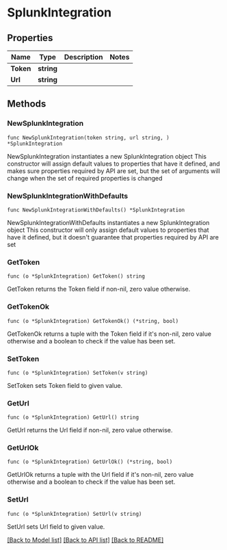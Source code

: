 # SplunkIntegration

## Properties

Name | Type | Description | Notes
------------ | ------------- | ------------- | -------------
**Token** | **string** |  | 
**Url** | **string** |  | 

## Methods

### NewSplunkIntegration

`func NewSplunkIntegration(token string, url string, ) *SplunkIntegration`

NewSplunkIntegration instantiates a new SplunkIntegration object
This constructor will assign default values to properties that have it defined,
and makes sure properties required by API are set, but the set of arguments
will change when the set of required properties is changed

### NewSplunkIntegrationWithDefaults

`func NewSplunkIntegrationWithDefaults() *SplunkIntegration`

NewSplunkIntegrationWithDefaults instantiates a new SplunkIntegration object
This constructor will only assign default values to properties that have it defined,
but it doesn't guarantee that properties required by API are set

### GetToken

`func (o *SplunkIntegration) GetToken() string`

GetToken returns the Token field if non-nil, zero value otherwise.

### GetTokenOk

`func (o *SplunkIntegration) GetTokenOk() (*string, bool)`

GetTokenOk returns a tuple with the Token field if it's non-nil, zero value otherwise
and a boolean to check if the value has been set.

### SetToken

`func (o *SplunkIntegration) SetToken(v string)`

SetToken sets Token field to given value.


### GetUrl

`func (o *SplunkIntegration) GetUrl() string`

GetUrl returns the Url field if non-nil, zero value otherwise.

### GetUrlOk

`func (o *SplunkIntegration) GetUrlOk() (*string, bool)`

GetUrlOk returns a tuple with the Url field if it's non-nil, zero value otherwise
and a boolean to check if the value has been set.

### SetUrl

`func (o *SplunkIntegration) SetUrl(v string)`

SetUrl sets Url field to given value.



[[Back to Model list]](../README.md#documentation-for-models) [[Back to API list]](../README.md#documentation-for-api-endpoints) [[Back to README]](../README.md)



